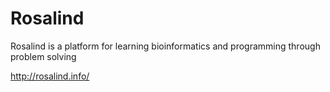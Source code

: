 # Rosalind
Rosalind is a platform for learning bioinformatics and programming through problem solving

http://rosalind.info/
